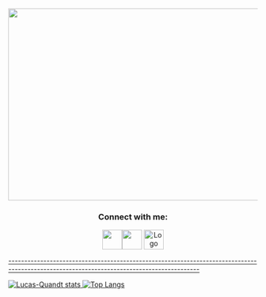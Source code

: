 <h3 align="center"><img align="center" src="https://github.com/Lucas-Quandt/Lucas-Quandt/assets/103226578/3b1157ab-3e14-4071-8c47-ca3a2593682d" alt="" height="388" width="870" /a>

                        
<h3 align="center">Connect with me:</h3>
<p align="center">
<img align="center" src="https://github.com/Lucas-Quandt/Lucas-Quandt/assets/103226578/3b1157ab-3e14-4071-8c47-ca3a2593682d" alt="" height="40" width="40" /a
<a href="https://www.linkedin.com/in/lucas-quandt-b90901128/" target="blank"><img align="center" src="https://cdn.cdnlogo.com/logos/l/66/linkedin-icon.svg" alt="" height="40" width="40" /a>
<a href="https://www.instagram.com/quandt_/" target="blank"><img align="center" img src="https://cdn.cdnlogo.com/logos/i/4/instagram.svg" alt="Logo" width="40" height="40" /> 
</p>
------------------------------------------------------------------------------------------------------------------------------------------

  ![Lucas-Quandt stats](https://github-readme-stats.vercel.app/api?username=lucas-quandt&theme=tokyonight&show_icons=true) ![Top Langs](https://github-readme-stats.vercel.app/api/top-langs/?username=lucas-quandt&theme=tokyonight&show_icons=true)

  









